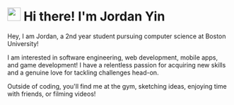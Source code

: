<h1><img src = "https://raw.githubusercontent.com/MartinHeinz/MartinHeinz/master/wave.gif" width = 30px> Hi there! I'm Jordan Yin</h1>

Hey, I am Jordan, a 2nd year student pursuing computer science at Boston University!

I am interested in software engineering, web development, mobile apps, and game development! I have a relentless passion for acquiring new skills and a genuine love for tackling challenges head-on.

Outside of coding, you'll find me at the gym, sketching ideas, enjoying time with friends, or filming videos!
